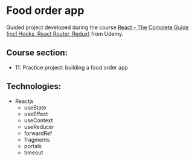 # Food order app

Guided project developed during the course [React - The Complete Guide (incl Hooks, React Router, Redux)](https://www.udemy.com/course/react-the-complete-guide-incl-redux/) from Udemy.

## Course section:

- 11: Practice project: building a food order app

## Technologies:

- Reactjs
  - useState
  - useEffect
  - useContext
  - useReducer
  - forwardRef
  - fragments
  - portals
  - timeout
